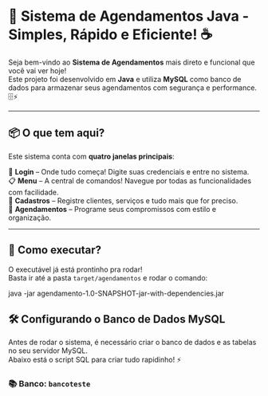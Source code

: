 # 🎯 Sistema de Agendamentos Java - Simples, Rápido e Eficiente! ☕

Seja bem-vindo ao **Sistema de Agendamentos** mais direto e funcional que você vai ver hoje!  
Este projeto foi desenvolvido em **Java** e utiliza **MySQL** como banco de dados para armazenar seus agendamentos com segurança e performance. 🗄️⚡

---

## 📦 O que tem aqui?

Este sistema conta com **quatro janelas principais**:

🔐 **Login** – Onde tudo começa! Digite suas credenciais e entre no sistema.  
📋 **Menu** – A central de comandos! Navegue por todas as funcionalidades com facilidade.  
📝 **Cadastros** – Registre clientes, serviços e tudo mais que for preciso.  
📅 **Agendamentos** – Programe seus compromissos com estilo e organização.

---

## 🚀 Como executar?

O executável já está prontinho pra rodar!  
Basta ir até a pasta `target/agendamentos` e rodar o comando:


java -jar agendamento-1.0-SNAPSHOT-jar-with-dependencies.jar

## 🛠️ Configurando o Banco de Dados MySQL

Antes de rodar o sistema, é necessário criar o banco de dados e as tabelas no seu servidor MySQL.  
Abaixo está o script SQL para criar tudo rapidinho! ⚡

### 📚 Banco: `bancoteste`
